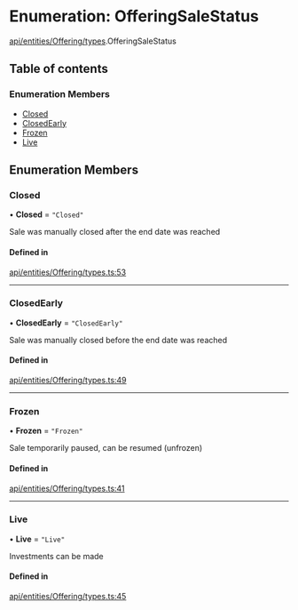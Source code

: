 # Enumeration: OfferingSaleStatus

[api/entities/Offering/types](../wiki/api.entities.Offering.types).OfferingSaleStatus

## Table of contents

### Enumeration Members

- [Closed](../wiki/api.entities.Offering.types.OfferingSaleStatus#closed)
- [ClosedEarly](../wiki/api.entities.Offering.types.OfferingSaleStatus#closedearly)
- [Frozen](../wiki/api.entities.Offering.types.OfferingSaleStatus#frozen)
- [Live](../wiki/api.entities.Offering.types.OfferingSaleStatus#live)

## Enumeration Members

### Closed

• **Closed** = ``"Closed"``

Sale was manually closed after the end date was reached

#### Defined in

[api/entities/Offering/types.ts:53](https://github.com/PolymeshAssociation/polymesh-sdk/blob/07b115c8/src/api/entities/Offering/types.ts#L53)

___

### ClosedEarly

• **ClosedEarly** = ``"ClosedEarly"``

Sale was manually closed before the end date was reached

#### Defined in

[api/entities/Offering/types.ts:49](https://github.com/PolymeshAssociation/polymesh-sdk/blob/07b115c8/src/api/entities/Offering/types.ts#L49)

___

### Frozen

• **Frozen** = ``"Frozen"``

Sale temporarily paused, can be resumed (unfrozen)

#### Defined in

[api/entities/Offering/types.ts:41](https://github.com/PolymeshAssociation/polymesh-sdk/blob/07b115c8/src/api/entities/Offering/types.ts#L41)

___

### Live

• **Live** = ``"Live"``

Investments can be made

#### Defined in

[api/entities/Offering/types.ts:45](https://github.com/PolymeshAssociation/polymesh-sdk/blob/07b115c8/src/api/entities/Offering/types.ts#L45)
